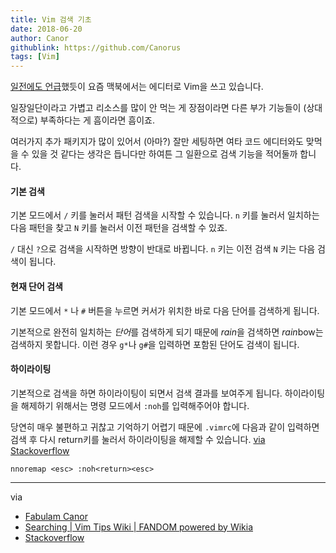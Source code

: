 ```yaml
---
title: Vim 검색 기초
date: 2018-06-20
author: Canor
githublink: https://github.com/Canorus
tags: [Vim]
---
```


[일전에도 언급](https://canor.cf/2018/05/28/Vim에서-내용-한-번에-지우기/)했듯이 요즘 맥북에서는 에디터로 Vim을 쓰고 있습니다.

일장일단이라고 가볍고 리소스를 많이 안 먹는 게 장점이라면 다른 부가 기능들이 (상대적으로) 부족하다는 게 흠이라면 흠이죠.

여러가지 추가 패키지가 많이 있어서 (아마?) 잘만 세팅하면 여타 코드 에디터와도 맞먹을 수 있을 것 같다는 생각은 듭니다만 하여튼 그 일환으로 검색 기능을 적어둘까 합니다.

#### **기본 검색**

기본 모드에서 `/` 키를 눌러서 패턴 검색을 시작할 수 있습니다. `n` 키를 눌러서 일치하는 다음 패턴을 찾고 `N` 키를 눌러서 이전 패턴을 검색할 수 있죠.

`/` 대신 `?`으로 검색을 시작하면 방향이 반대로 바뀝니다. `n` 키는 이전 검색 `N` 키는 다음 검색이 됩니다.

#### **현재 단어 검색**

기본 모드에서 `*` 나 `#` 버튼을 누르면 커서가 위치한 바로 다음 단어를 검색하게 됩니다.

기본적으로 완전히 일치하는 *단어*를 검색하게 되기 때문에 *rain*을 검색하면 *rain*bow는 검색하지 못합니다. 이런 경우 `g*`나 `g#`을 입력하면 포함된 단어도 검색이 됩니다.

#### 하이라이팅

기본적으로 검색을 하면 하이라이팅이 되면서 검색 결과를 보여주게 됩니다. 하이라이팅을 해제하기 위해서는 명령 모드에서 `:noh`를 입력해주어야 합니다.

당연히 매우 불편하고 귀찮고 기억하기 어렵기 때문에 `.vimrc`에 다음과 같이 입력하면 검색 후 다시 return키를 눌러서 하이라이팅을 해제할 수 있습니다. [via Stackoverflow](https://stackoverflow.com/a/662914)

```
nnoremap <esc> :noh<return><esc>
```

- - -

via
- [Fabulam Canor](https://canor.cf/2018/06/20/Vim-검색-기초/)
- [Searching \| Vim Tips Wiki \| FANDOM powered by Wikia](http://vim.wikia.com/wiki/Searching)
- [Stackoverflow](https://stackoverflow.com/questions/657447/vim-clear-last-search-highlighting)
